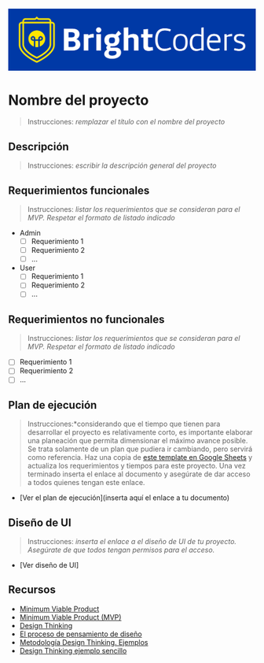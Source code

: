 ![BrightCoders Logo](img/logo-bc.png)

# Nombre del proyecto

> Instrucciones: *remplazar el título con el nombre del proyecto*

## Descripción

> Instrucciones: *escribir la descripción general del proyecto*

## Requerimientos funcionales

> Instrucciones: *listar los requerimientos que se consideran para el MVP. Respetar el formato de listado indicado*

- Admin
  - [ ] Requerimiento 1
  - [ ] Requerimiento 2
  - [ ] ...

- User 
  - [ ] Requerimiento 1
  - [ ] Requerimiento 2
  - [ ] ...

## Requerimientos no funcionales

> Instrucciones: *listar los requerimientos que se consideran para el MVP. Respetar el formato de listado indicado*

- [ ] Requerimiento 1
- [ ] Requerimiento 2
- [ ] ...

## Plan de ejecución

> Instrucciones:*considerando que el tiempo que tienen para desarrollar el proyecto es relativamente corto, es importante elaborar una planeación que permita dimensionar el máximo avance posible. Se trata solamente de un plan que pudiera ir cambiando, pero servirá como referencia. Haz una copia de [este template en Google Sheets](https://docs.google.com/spreadsheets/d/1e3kxrdzytEhMlVp1hoItIa-eFhUjE4oFR_iy4MoDiAU/edit?usp=sharing) y actualiza los requerimientos y tiempos para este proyecto. Una vez terminado inserta el enlace al documento y asegúrate de dar acceso a todos quienes tengan este enlace.

- [Ver el plan de ejecución](inserta aquí el enlace a tu documento)

## Diseño de UI
> Instrucciones: *inserta el enlace a el diseño de UI de tu proyecto. Asegúrate de que todos tengan permisos para el acceso.*

- [Ver diseño de UI]

## Recursos

- [Minimum Viable Product](https://www.agilealliance.org/glossary/mvp/#q=~(infinite~false~filters~(tags~(~'mvp))~searchTerm~'~sort~false~sortDirection~'asc~page~1))
- [Minimum Viable Product (MVP)](https://www.productplan.com/glossary/minimum-viable-product/)
- [Design Thinking](https://www.interaction-design.org/literature/topics/design-thinking)
- [El proceso de pensamiento de diseño](https://www.youtube.com/watch?v=_r0VX-aU_T8)
- [Metodología Design Thinking. Ejemplos](https://www.youtube.com/watch?v=_ul3wfKss58)
- [Design Thinking ejemplo sencillo](https://www.youtube.com/watch?v=_H33tA2-j0s)
